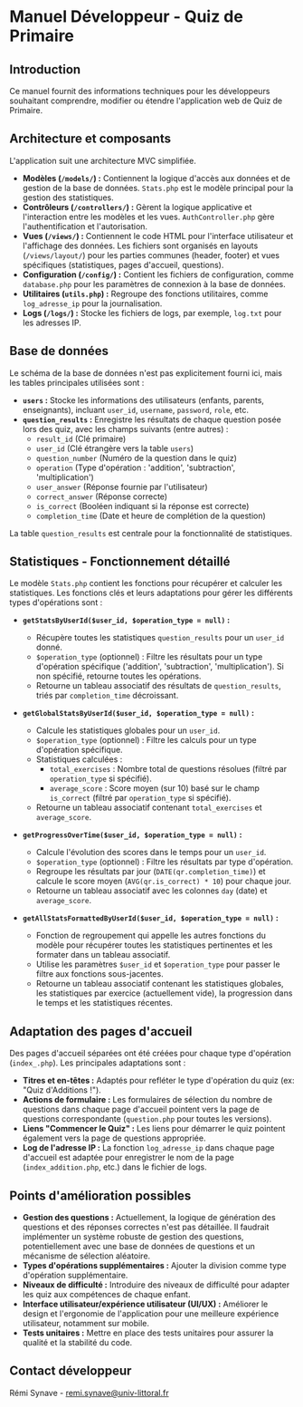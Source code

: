 # Manuel Développeur - Quiz de Primaire

## Introduction

Ce manuel fournit des informations techniques pour les développeurs souhaitant comprendre, modifier ou étendre l'application web de Quiz de Primaire.

## Architecture et composants

L'application suit une architecture MVC simplifiée.

*   **Modèles (`/models/`) :**  Contiennent la logique d'accès aux données et de gestion de la base de données.  `Stats.php` est le modèle principal pour la gestion des statistiques.
*   **Contrôleurs (`/controllers/`) :**  Gèrent la logique applicative et l'interaction entre les modèles et les vues. `AuthController.php` gère l'authentification et l'autorisation.
*   **Vues (`/views/`) :**  Contiennent le code HTML pour l'interface utilisateur et l'affichage des données. Les fichiers sont organisés en layouts (`/views/layout/`) pour les parties communes (header, footer) et vues spécifiques (statistiques, pages d'accueil, questions).
*   **Configuration (`/config/`) :**  Contient les fichiers de configuration, comme `database.php` pour les paramètres de connexion à la base de données.
*   **Utilitaires (`utils.php`) :**  Regroupe des fonctions utilitaires, comme `log_adresse_ip` pour la journalisation.
*   **Logs (`/logs/`) :**  Stocke les fichiers de logs, par exemple, `log.txt` pour les adresses IP.

## Base de données

Le schéma de la base de données n'est pas explicitement fourni ici, mais les tables principales utilisées sont :

*   **`users` :**  Stocke les informations des utilisateurs (enfants, parents, enseignants), incluant `user_id`, `username`, `password`, `role`, etc.
*   **`question_results` :** Enregistre les résultats de chaque question posée lors des quiz, avec les champs suivants (entre autres) :
    *   `result_id` (Clé primaire)
    *   `user_id` (Clé étrangère vers la table `users`)
    *   `question_number` (Numéro de la question dans le quiz)
    *   `operation` (Type d'opération : 'addition', 'subtraction', 'multiplication')
    *   `user_answer` (Réponse fournie par l'utilisateur)
    *   `correct_answer` (Réponse correcte)
    *   `is_correct` (Booléen indiquant si la réponse est correcte)
    *   `completion_time` (Date et heure de complétion de la question)

La table `question_results` est centrale pour la fonctionnalité de statistiques.

## Statistiques - Fonctionnement détaillé

Le modèle `Stats.php` contient les fonctions pour récupérer et calculer les statistiques. Les fonctions clés et leurs adaptations pour gérer les différents types d'opérations sont :

*   **`getStatsByUserId($user_id, $operation_type = null)` :**
    *   Récupère toutes les statistiques `question_results` pour un `user_id` donné.
    *   `$operation_type` (optionnel) :  Filtre les résultats pour un type d'opération spécifique ('addition', 'subtraction', 'multiplication'). Si non spécifié, retourne toutes les opérations.
    *   Retourne un tableau associatif des résultats de `question_results`, triés par `completion_time` décroissant.

*   **`getGlobalStatsByUserId($user_id, $operation_type = null)` :**
    *   Calcule les statistiques globales pour un `user_id`.
    *   `$operation_type` (optionnel) : Filtre les calculs pour un type d'opération spécifique.
    *   Statistiques calculées :
        *   `total_exercises` : Nombre total de questions résolues (filtré par `operation_type` si spécifié).
        *   `average_score` : Score moyen (sur 10) basé sur le champ `is_correct` (filtré par `operation_type` si spécifié).
    *   Retourne un tableau associatif contenant `total_exercises` et `average_score`.

*   **`getProgressOverTime($user_id, $operation_type = null)` :**
    *   Calcule l'évolution des scores dans le temps pour un `user_id`.
    *   `$operation_type` (optionnel) : Filtre les résultats par type d'opération.
    *   Regroupe les résultats par jour (`DATE(qr.completion_time)`) et calcule le score moyen (`AVG(qr.is_correct) * 10`) pour chaque jour.
    *   Retourne un tableau associatif avec les colonnes `day` (date) et `average_score`.

*   **`getAllStatsFormattedByUserId($user_id, $operation_type = null)` :**
    *   Fonction de regroupement qui appelle les autres fonctions du modèle pour récupérer toutes les statistiques pertinentes et les formater dans un tableau associatif.
    *   Utilise les paramètres `$user_id` et `$operation_type` pour passer le filtre aux fonctions sous-jacentes.
    *   Retourne un tableau associatif contenant les statistiques globales, les statistiques par exercice (actuellement vide), la progression dans le temps et les statistiques récentes.

## Adaptation des pages d'accueil

Des pages d'accueil séparées ont été créées pour chaque type d'opération (`index_.php`). Les principales adaptations sont :

*   **Titres et en-têtes :**  Adaptés pour refléter le type d'opération du quiz (ex: "Quiz d'Additions !").
*   **Actions de formulaire :**  Les formulaires de sélection du nombre de questions dans chaque page d'accueil pointent vers la page de questions correspondante (`question.php` pour toutes les versions).
*   **Liens "Commencer le Quiz" :**  Les liens pour démarrer le quiz pointent également vers la page de questions appropriée.
*   **Log de l'adresse IP :**  La fonction `log_adresse_ip` dans chaque page d'accueil est adaptée pour enregistrer le nom de la page (`index_addition.php`, etc.) dans le fichier de logs.

##  Points d'amélioration possibles

*   **Gestion des questions :**  Actuellement, la logique de génération des questions et des réponses correctes n'est pas détaillée.  Il faudrait implémenter un système robuste de gestion des questions, potentiellement avec une base de données de questions et un mécanisme de sélection aléatoire.
*   **Types d'opérations supplémentaires :** Ajouter la division comme type d'opération supplémentaire.
*   **Niveaux de difficulté :** Introduire des niveaux de difficulté pour adapter les quiz aux compétences de chaque enfant.
*   **Interface utilisateur/expérience utilisateur (UI/UX) :** Améliorer le design et l'ergonomie de l'application pour une meilleure expérience utilisateur, notamment sur mobile.
*   **Tests unitaires :** Mettre en place des tests unitaires pour assurer la qualité et la stabilité du code.

## Contact développeur

Rémi Synave - remi.synave@univ-littoral.fr